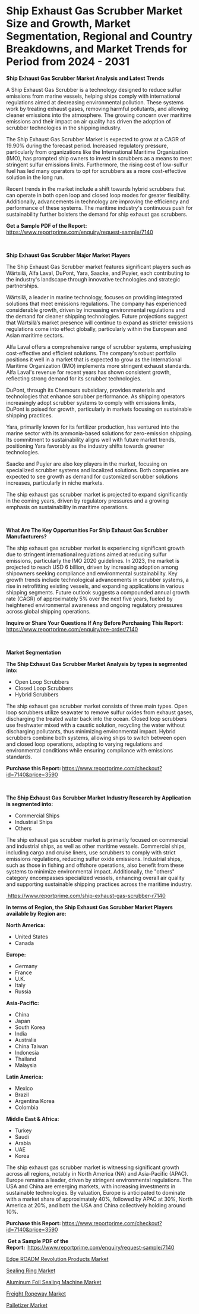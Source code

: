 <p><h1>Ship Exhaust Gas Scrubber Market Size and Growth, Market Segmentation, Regional and Country Breakdowns, and Market Trends for Period from 2024 -  2031</h1></p><p><strong>Ship Exhaust Gas Scrubber Market Analysis and Latest Trends</strong></p>
<p><p>A Ship Exhaust Gas Scrubber is a technology designed to reduce sulfur emissions from marine vessels, helping ships comply with international regulations aimed at decreasing environmental pollution. These systems work by treating exhaust gases, removing harmful pollutants, and allowing cleaner emissions into the atmosphere. The growing concern over maritime emissions and their impact on air quality has driven the adoption of scrubber technologies in the shipping industry.</p><p>The Ship Exhaust Gas Scrubber Market is expected to grow at a CAGR of 19.90% during the forecast period. Increased regulatory pressure, particularly from organizations like the International Maritime Organization (IMO), has prompted ship owners to invest in scrubbers as a means to meet stringent sulfur emissions limits. Furthermore, the rising cost of low-sulfur fuel has led many operators to opt for scrubbers as a more cost-effective solution in the long run. </p><p>Recent trends in the market include a shift towards hybrid scrubbers that can operate in both open loop and closed loop modes for greater flexibility. Additionally, advancements in technology are improving the efficiency and performance of these systems. The maritime industry's continuous push for sustainability further bolsters the demand for ship exhaust gas scrubbers.</p></p>
<p><strong>Get a Sample PDF of the Report:&nbsp;</strong> <a href="https://www.reportprime.com/enquiry/request-sample/7140?utm_campaign=113&utm_medium=2&utm_source=Github&utm_content=ia&utm_term=25112024&utm_id=ship-exhaust-gas-scrubber">https://www.reportprime.com/enquiry/request-sample/7140</a></p>
<p>&nbsp;</p>
<p><strong>Ship Exhaust Gas Scrubber Major Market Players</strong></p>
<p><p>The Ship Exhaust Gas Scrubber market features significant players such as Wärtsilä, Alfa Laval, DuPont, Yara, Saacke, and Puyier, each contributing to the industry's landscape through innovative technologies and strategic partnerships.</p><p>Wärtsilä, a leader in marine technology, focuses on providing integrated solutions that meet emissions regulations. The company has experienced considerable growth, driven by increasing environmental regulations and the demand for cleaner shipping technologies. Future projections suggest that Wärtsilä’s market presence will continue to expand as stricter emissions regulations come into effect globally, particularly within the European and Asian maritime sectors.</p><p>Alfa Laval offers a comprehensive range of scrubber systems, emphasizing cost-effective and efficient solutions. The company's robust portfolio positions it well in a market that is expected to grow as the International Maritime Organization (IMO) implements more stringent exhaust standards. Alfa Laval's revenue for recent years has shown consistent growth, reflecting strong demand for its scrubber technologies.</p><p>DuPont, through its Chemours subsidiary, provides materials and technologies that enhance scrubber performance. As shipping operators increasingly adopt scrubber systems to comply with emissions limits, DuPont is poised for growth, particularly in markets focusing on sustainable shipping practices.</p><p>Yara, primarily known for its fertilizer production, has ventured into the marine sector with its ammonia-based solutions for zero-emission shipping. Its commitment to sustainability aligns well with future market trends, positioning Yara favorably as the industry shifts towards greener technologies.</p><p>Saacke and Puyier are also key players in the market, focusing on specialized scrubber systems and localized solutions. Both companies are expected to see growth as demand for customized scrubber solutions increases, particularly in niche markets.</p><p>The ship exhaust gas scrubber market is projected to expand significantly in the coming years, driven by regulatory pressures and a growing emphasis on sustainability in maritime operations.</p></p>
<p>&nbsp;</p>
<p><strong>What Are The Key Opportunities For Ship Exhaust Gas Scrubber Manufacturers?</strong></p>
<p><p>The ship exhaust gas scrubber market is experiencing significant growth due to stringent international regulations aimed at reducing sulfur emissions, particularly the IMO 2020 guidelines. In 2023, the market is projected to reach USD 6 billion, driven by increasing adoption among shipowners seeking compliance and environmental sustainability. Key growth trends include technological advancements in scrubber systems, a rise in retrofitting existing vessels, and expanding applications in various shipping segments. Future outlook suggests a compounded annual growth rate (CAGR) of approximately 5% over the next five years, fueled by heightened environmental awareness and ongoing regulatory pressures across global shipping operations.</p></p>
<p><strong>Inquire or Share Your Questions If Any Before Purchasing This Report:</strong> <a href="https://www.reportprime.com/enquiry/pre-order/7140?utm_campaign=113&utm_medium=2&utm_source=Github&utm_content=ia&utm_term=25112024&utm_id=ship-exhaust-gas-scrubber">https://www.reportprime.com/enquiry/pre-order/7140</a></p>
<p>&nbsp;</p>
<p><strong>Market Segmentation</strong></p>
<p><strong>The Ship Exhaust Gas Scrubber Market Analysis by types is segmented into:</strong></p>
<p><ul><li>Open Loop Scrubbers</li><li>Closed Loop Scrubbers</li><li>Hybrid Scrubbers</li></ul></p>
<p><p>The ship exhaust gas scrubber market consists of three main types. Open loop scrubbers utilize seawater to remove sulfur oxides from exhaust gases, discharging the treated water back into the ocean. Closed loop scrubbers use freshwater mixed with a caustic solution, recycling the water without discharging pollutants, thus minimizing environmental impact. Hybrid scrubbers combine both systems, allowing ships to switch between open and closed loop operations, adapting to varying regulations and environmental conditions while ensuring compliance with emissions standards.</p></p>
<p><strong>Purchase this Report:&nbsp;</strong><a href="https://www.reportprime.com/checkout?id=7140&price=3590&utm_campaign=113&utm_medium=2&utm_source=Github&utm_content=ia&utm_term=25112024&utm_id=ship-exhaust-gas-scrubber">https://www.reportprime.com/checkout?id=7140&price=3590</a></p>
<p>&nbsp;</p>
<p><strong>The Ship Exhaust Gas Scrubber Market Industry Research by Application is segmented into:</strong></p>
<p><ul><li>Commercial Ships</li><li>Industrial Ships</li><li>Others</li></ul></p>
<p><p>The ship exhaust gas scrubber market is primarily focused on commercial and industrial ships, as well as other maritime vessels. Commercial ships, including cargo and cruise liners, use scrubbers to comply with strict emissions regulations, reducing sulfur oxide emissions. Industrial ships, such as those in fishing and offshore operations, also benefit from these systems to minimize environmental impact. Additionally, the "others" category encompasses specialized vessels, enhancing overall air quality and supporting sustainable shipping practices across the maritime industry.</p></p>
<p><a href="https://www.reportprime.com/ship-exhaust-gas-scrubber-r7140?utm_campaign=113&utm_medium=2&utm_source=Github&utm_content=ia&utm_term=25112024&utm_id=ship-exhaust-gas-scrubber">&nbsp;https://www.reportprime.com/ship-exhaust-gas-scrubber-r7140</a></p>
<p><strong>In terms of Region, the Ship Exhaust Gas Scrubber Market Players available by Region are:</strong></p>
<p>
    <p> <strong> North America: </strong>
        <ul>
            <li>United States</li>
            <li>Canada</li>
        </ul>
        </p> 
    <p> <strong> Europe: </strong>
        <ul>
            <li>Germany</li>
            <li>France</li>
            <li>U.K.</li>
            <li>Italy</li>
            <li>Russia</li>
        </ul>
        </p> 
    <p> <strong> Asia-Pacific: </strong>
        <ul>
            <li>China</li>
            <li>Japan</li>
            <li>South Korea</li>
            <li>India</li>
            <li>Australia</li>
            <li>China Taiwan</li>
            <li>Indonesia</li>
            <li>Thailand</li>
            <li>Malaysia</li>
        </ul>
        </p> 
    <p> <strong> Latin America: </strong>
        <ul>
            <li>Mexico</li>
            <li>Brazil</li>
            <li>Argentina Korea</li>
            <li>Colombia</li>
        </ul>
        </p> 
    <p> <strong> Middle East & Africa: </strong>
        <ul>
            <li>Turkey</li>
            <li>Saudi</li>
            <li>Arabia</li>
            <li>UAE</li>
            <li>Korea</li>
        </ul>
    </p>
    </p>
<p><p>The ship exhaust gas scrubber market is witnessing significant growth across all regions, notably in North America (NA) and Asia-Pacific (APAC). Europe remains a leader, driven by stringent environmental regulations. The USA and China are emerging markets, with increasing investments in sustainable technologies. By valuation, Europe is anticipated to dominate with a market share of approximately 40%, followed by APAC at 30%, North America at 20%, and both the USA and China collectively holding around 10%.</p></p>
<p><strong>Purchase this Report: </strong><a href="https://www.reportprime.com/checkout?id=7140&price=3590&utm_campaign=113&utm_medium=2&utm_source=Github&utm_content=ia&utm_term=25112024&utm_id=ship-exhaust-gas-scrubber">https://www.reportprime.com/checkout?id=7140&price=3590</a></p>
<p>&nbsp;<strong>Get a Sample PDF of the Report:&nbsp;&nbsp;</strong><a href="https://www.reportprime.com/enquiry/request-sample/7140?utm_campaign=113&utm_medium=2&utm_source=Github&utm_content=ia&utm_term=25112024&utm_id=ship-exhaust-gas-scrubber">https://www.reportprime.com/enquiry/request-sample/7140</a></p>
<p><strong></strong></p>
<p><p><a href="https://issuu.com/reportprime-2/docs/edge-roadm-revolution-products-mark_e9a561c6bf1ba9?utm_campaign=113&utm_medium=2&utm_source=Github&utm_content=ia&utm_term=25112024&utm_id=ship-exhaust-gas-scrubber">Edge ROADM Revolution Products Market</a></p><p><a href="https://www.linkedin.com/pulse/emerging-trends-sealing-ring-market-global-outlook-future-8n89e?utm_campaign=113&utm_medium=2&utm_source=Github&utm_content=ia&utm_term=25112024&utm_id=ship-exhaust-gas-scrubber">Sealing Ring Market</a></p><p><a href="https://www.linkedin.com/pulse/trends-global-aluminum-foil-sealing-machine-market-forecast-3sfme?utm_campaign=113&utm_medium=2&utm_source=Github&utm_content=ia&utm_term=25112024&utm_id=ship-exhaust-gas-scrubber">Aluminum Foil Sealing Machine Market</a></p><p><a href="https://issuu.com/reportprime-2/docs/freight-ropeway-market-size-2030.pp_b2e5d83b13d045?utm_campaign=113&utm_medium=2&utm_source=Github&utm_content=ia&utm_term=25112024&utm_id=ship-exhaust-gas-scrubber">Freight Ropeway Market</a></p><p><a href="https://github.com/BellAuer/Market-Research-Report-List-1/blob/main/palletizer-market.md?utm_campaign=113&utm_medium=2&utm_source=Github&utm_content=ia&utm_term=25112024&utm_id=ship-exhaust-gas-scrubber">Palletizer Market</a></p></p>